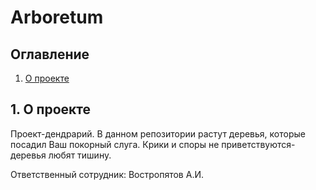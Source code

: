 # Arboretum

## Оглавление
1. [О проекте](#about_project)

## 1. <a name="about_project">О проекте</a>
Проект-дендрарий. В данном репозитории растут деревья, которые посадил Ваш покорный слуга. Крики и споры не приветствуются- деревья любят тишину.

Ответственный сотрудник: Востропятов А.И.